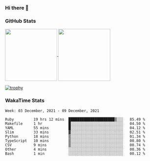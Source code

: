 ### Hi there 👋

### GitHub Stats

<a href="https://github.com/anuraghazra/github-readme-stats">
  <img align="center" height="170px" src="https://github-readme-stats.vercel.app/api/top-langs/?username=tksfjt1024&layout=compact&count_private=true&show_icons=true&show_icons=true&theme=graywhite" />
</a>
<a href="https://github.com/anuraghazra/github-readme-stats">
  <img align="center" height="170px" src="https://github-readme-stats.vercel.app/api?username=tksfjt1024&count_private=true&show_icons=true&show_icons=true&theme=graywhite" />
</a>

[![trophy](https://github-profile-trophy.vercel.app/?username=tksfjt1024)](https://github.com/ryo-ma/github-profile-trophy)

### WakaTime Stats

<!--START_SECTION:waka-->
```text
Week: 03 December, 2021 - 09 December, 2021

Ruby         19 hrs 12 mins  █████████████████████▒░░░   85.49 % 
Makefile     1 hr            █░░░░░░░░░░░░░░░░░░░░░░░░   04.50 % 
YAML         55 mins         █░░░░░░░░░░░░░░░░░░░░░░░░   04.12 % 
Slim         33 mins         ▓░░░░░░░░░░░░░░░░░░░░░░░░   02.51 % 
Python       18 mins         ▒░░░░░░░░░░░░░░░░░░░░░░░░   01.34 % 
TypeScript   10 mins         ▒░░░░░░░░░░░░░░░░░░░░░░░░   00.80 % 
CSV          9 mins          ▒░░░░░░░░░░░░░░░░░░░░░░░░   00.74 % 
Other        4 mins          ░░░░░░░░░░░░░░░░░░░░░░░░░   00.36 % 
Bash         1 min           ░░░░░░░░░░░░░░░░░░░░░░░░░   00.12 % 
```
<!--END_SECTION:waka-->
